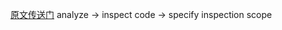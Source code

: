 [原文传送门](http://blog.csdn.net/small_lee/article/details/50571323)
analyze ->  inspect code -> specify inspection scope

